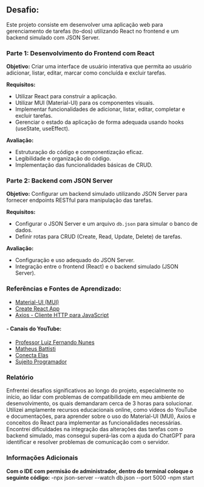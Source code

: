 ## Desafio:

Este projeto consiste em desenvolver uma aplicação web para gerenciamento de tarefas (to-dos) utilizando React no frontend e um backend simulado com JSON Server.

### Parte 1: Desenvolvimento do Frontend com React

**Objetivo:**
Criar uma interface de usuário interativa que permita ao usuário adicionar, listar, editar, marcar como concluída e excluir tarefas.

**Requisitos:**
- Utilizar React para construir a aplicação.
- Utilizar MUI (Material-UI) para os componentes visuais.
- Implementar funcionalidades de adicionar, listar, editar, completar e excluir tarefas.
- Gerenciar o estado da aplicação de forma adequada usando hooks (useState, useEffect).

**Avaliação:**
- Estruturação do código e componentização eficaz.
- Legibilidade e organização do código.
- Implementação das funcionalidades básicas de CRUD.

### Parte 2: Backend com JSON Server

**Objetivo:**
Configurar um backend simulado utilizando JSON Server para fornecer endpoints RESTful para manipulação das tarefas.

**Requisitos:**
- Configurar o JSON Server e um arquivo `db.json` para simular o banco de dados.
- Definir rotas para CRUD (Create, Read, Update, Delete) de tarefas.

**Avaliação:**
- Configuração e uso adequado do JSON Server.
- Integração entre o frontend (React) e o backend simulado (JSON Server).

### Referências e Fontes de Aprendizado:

- [Material-UI (MUI)](https://mui.com/)
- [Create React App](https://create-react-app.dev/docs/getting-started/)
- [Axios - Cliente HTTP para JavaScript](https://axios-http.com/ptbr/docs/intro)

#### - Canais do YouTube:
  - [Professor Luiz Fernando Nunes](https://www.youtube.com/@ProfessorLuizFernandoNunes)
  - [Matheus Battisti](https://www.youtube.com/@MatheusBattisti)
  - [Conecta Elas](https://www.youtube.com/@conectaelas)
  - [Sujeito Programador](https://www.youtube.com/@Sujeitoprogramador)

### Relatório

Enfrentei desafios significativos ao longo do projeto, especialmente no início, ao lidar com problemas de compatibilidade em meu ambiente de desenvolvimento, os quais demandaram cerca de 3 horas para solucionar. Utilizei amplamente recursos educacionais online, como vídeos do YouTube e documentações, para aprender sobre o uso do Material-UI (MUI), Axios e conceitos do React para implementar as funcionalidades necessárias. Encontrei dificuldades na integração das alterações das tarefas com o backend simulado, mas consegui superá-las com a ajuda do ChatGPT para identificar e resolver problemas de comunicação com o servidor.

### Informações Adicionais

**Com o IDE com permisão de administrador, dentro do terminal coloque o seguinte código:**
-npx json-server --watch db.json --port 5000
-npm start
